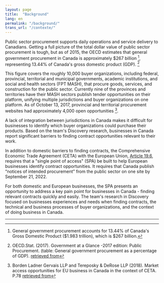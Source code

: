 ```yaml
---
layout: page
title:  "Background"
lang: en
permalink: "/background/"
trans_url: "/contexte/"
---
```


Public sector procurement supports daily operations and service delivery to Canadians. Getting a full picture of the total dollar value of public sector procurement is tough, but as of 2015, the OECD estimates that general government procurement in Canada is approximately $267 billion [^1], representing 13.44% of Canada's gross domestic product (GDP). [^2]  

This figure covers the roughly 10,000 buyer organizations, including federal, provincial, territorial and municipal governments, academic institutions, and social and health sectors (FPT MASH), that procure goods, services, and construction for the public sector. Currently nine of the provinces and territories have their MASH sectors publish tender opportunities on their platform, unifying multiple jurisdictions and buyer organizations on one platform. As of October 13, 2017, provincial and territorial procurement websites had approximately 4,000 open opportunities [^3]. 

A lack of integration between jurisdictions in Canada makes it difficult for businesses to identify which buyer organizations could purchase their products. Based on the team's Discovery research, businesses in Canada report significant barriers to finding contract opportunities relevant to their work.  

In addition to domestic barriers to finding contracts, the Comprehensive Economic Trade Agreement (CETA) with the European Union, [Article 19.6](https://www.international.gc.ca/trade-commerce/trade-agreements-accords-commerciaux/agr-acc/ceta-aecg/text-texte/19.aspx?lang=eng), requires that a "single point of access" (SPA) be built to help European businesses identify contract opportunities. It requires that Canada publish “notices of intended procurement” from the public sector on one site by September 21, 2022. 

For both domestic and European businesses, the SPA presents an opportunity to address a key pain point for businesses in Canada - finding relevant contracts quickly and easily. The team's research in Discovery focused on businesses experiences and needs when finding contracts, the technical and business processes of buyer organizations, and the context of doing business in Canada. 





--------------------------------------------------------------------------------------------------------------------
[^1]: General government procurement accounts for 13.44% of Canada's Gross Domestic Product ($1.983 trillion), which is $267 billion.  

[^2]: OECD.Stat. (2017). Government at a Glance -2017 edition: Public Procurement. (table: General government procurement as a percentage of GDP). [retrieved from](https://stats.oecd.org/Index.aspx?DataSetCode=GOV_2015)

[^3]: Borden Ladner Gervais LLP and Tereposky & DeRose LLP (2018). Market access opportunities for EU business in Canada in the context of CETA. P.78 [retrieved from](https://euccan.com/wp-content/uploads/2018/12/Market-access-opportunities-for-EU-business-in-Canada-in-the-context-of-CETA_May-2018.pdf)
